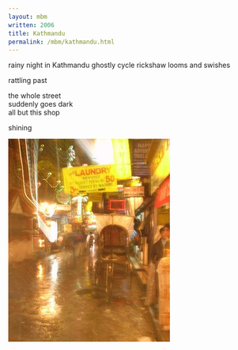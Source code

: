 ```yaml
---
layout: mbm
written: 2006
title: Kathmandu
permalink: /mbm/kathmandu.html
---
```


<div class="poem">
rainy night in Kathmandu  
ghostly cycle rickshaw  
looms and swishes
 
rattling past
 
the whole street  
suddenly goes dark  
all but this shop
 
shining
</div>

!["Kathmandu"](/assets/images/pilg1/kathmandu.jpg "Kathmandu")
